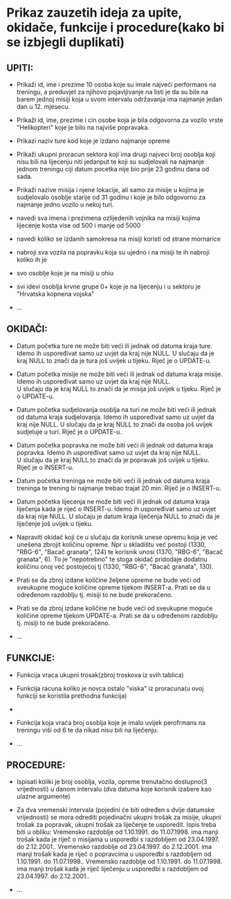 # Prikaz zauzetih ideja za upite, okidače, funkcije i procedure(kako bi se izbjegli duplikati)
## **UPITI**:
- Prikaži id, ime i prezime 10 osoba koje su imale najveći performans na treningu, a preduvjet za njihovo pojavljivanje na listi
  je da su bile na barem jednoj misiji koja u svom intervalu održavanja ima najmanje jedan dan u 12. mjesecu.
  
- Prikaži id, ime, prezime i cin osobe koja je bila odgovorna za vozilo vrste "Helikopteri"
  koje je bilo na najviše popravaka.
  
- Prikazi naziv ture kod koje je izdano najmanje opreme

- Prikaži ukupni proracun sektora koji ima drugi najveci broj osoblja koji nisu bili na lijecenju niti jedanput te koji su sudjelovali
  na najmanje jednom treningu ciji datum pocetka nije bio prije 23 godinu dana od sada.

- Prikaži nazive misija i njene lokacije, ali samo za misije u kojima je sudjelovalo osoblje starije
  od 31 godinu i koje je bilo odgovorno za najmanje jedno vozilo u nekoj turi.

- navedi sva imena i prezimena ozlijedenih vojnika na misiji kojima lijecenje kosta vise od 500 i manje od 5000

- navedi koliko se izdanih samokresa na misiji koristi od strane mornarice

- nabroji sva vozila na popravku koja su ujedno i na misiji te ih nabroji koliko ih je

- svo osoblje koje je na misiji u ohiu

- svi idevi osoblja krvne grupe 0+ koje je na lijecenju i u sektoru je "Hrvatska kopnena vojska"

- ...



## **OKIDAČI**:
- Datum početka ture ne može biti veći ili jednak od datuma kraja ture. Idemo ih uspoređivat samo uz uvjet da kraj nije NULL. 
  U slučaju da je kraj NULL to znači da je tura još uvijek u tijeku. Riječ je o UPDATE-u.                                                               
                                                                                                                            
- Datum početka misije ne može biti veći ili jednak od datuma kraja misije. Idemo ih uspoređivat samo uz uvjet da kraj nije NULL.              
  U slučaju da je kraj NULL to znači da je misija još uvijek u tijeku. Riječ je o UPDATE-u.                                                             

- Datum početka sudjelovanja osoblja na turi ne može biti veći ili jednak od datuma kraja sudjelovanja. Idemo ih uspoređivat samo uz uvjet da kraj nije NULL.             U slučaju da je kraj NULL to znači da osoba još uvijek sudjeluje u turi. Riječ je o UPDATE-u.                                                            
																				
- Datum početka popravka ne može biti veći ili jednak od datuma kraja popravka. Idemo ih uspoređivat samo uz uvjet da kraj nije NULL.              
  U slučaju da je kraj NULL to znači da je popravak još uvijek u tijeku. Riječ je o INSERT-u.                                                          

- Datum početka treninga ne može biti veći ili jednak od datuma kraja treninga te trening bi najmanje trebao trajat 20 min. Riječ je o INSERT-u.                                                                                                                
- Datum početka lijecenja ne može biti veći ili jednak od datuma kraja liječenja kada je riječ o INSERT-u. 
  Idemo ih uspoređivat samo uz uvjet da kraj nije NULL.
  U slučaju je datum kraja liječenja NULL to znači da je liječenje još uvijek u tijeku.                                               

- Napraviti okidač koji će u slučaju da korisnik unese opremu koja je već unešena zbrojit količinu opreme.
  Npr u skladištu već postoji (1330, "RBG-6", "Bacač granata", 124) te korisnik unosi (1370, "RBG-6", "Bacač granata", 6).
  To je "nepotrebno" te stoga okidač pridodaje dodatnu količinu onoj već postojećoj tj (1330, "RBG-6", "Bacač granata", 130).

- Prati se da zbroj izdane količine željene opreme ne bude veći od sveukupne moguće količine opreme tijekom INSERT-a. 
  Prati se da u određenom razdoblju tj. misiji to ne bude prekoračeno.

- Prati se da zbroj izdane količine ne bude veći od sveukupne moguće količine opreme tijekom UPDATE-a.
  Prati se da u određenom razdoblju tj. misiji to ne bude prekoračeno.

- ...



## **FUNKCIJE**:
- Funkcija vraca ukupni trosak(zbroj troskova iz svih tablica)

- Funkcija racuna koliko je novca ostalo "viska" iz proracuna(u ovoj funkciji se koristila prethodna funkcija)
- 
- Funkcija koja vraća broj osoblja koje je imalo uvijek perofrmans na treningu viši od 6 te da nikad nisu bili na liječenju.

- ...



## **PROCEDURE**:
- Ispisati koliki je broj osoblja, vozila, opreme trenutačno dostupno(3 vrijednosti) u danom intervalu (dva datuma koje korisnik izabere kao ulazne argumente)

- Za dva vremenski intervala (pojedini će biti određen s dvije datumske vrijednosti) se mora odrediti  pojedinačni 
 ukupni trošak za misije, ukupni trošak za popravak, ukupni trošak za liječenje te usporedit. 
 Ispis treba biti u obliku:
	Vremensko razdoblje od 1.10.1991. do 11.07.1998. ima manji trošak kada je riječ o misijama u usporedbi s razdobljem od 23.04.1997. do 2.12.2001..
    Vremensko razdoblje od 23.04.1997. do 2.12.2001. ima manji trošak kada je riječ o popravcima u usporedbi s razdobljem od 1.10.1991. do 11.07.1998..
    Vremensko razdoblje od 1.10.1991. do  11.07.1998. ima manji trošak kada je riječ liječenju u usporedbi s razdobljem od 23.04.1997. do 2.12.2001..

- ...



